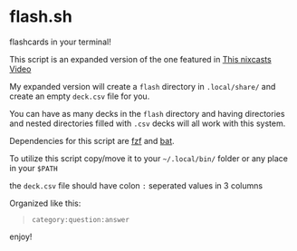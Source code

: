 # flash.sh

flashcards in your terminal!

This script is an expanded version of the one featured in [This nixcasts Video](https://www.youtube.com/watch?v=lX8jqo70r1I)

My expanded version will create a `flash` directory in `.local/share/` and create an empty `deck.csv` file for you.

You can have as many decks in the `flash` directory and having directories and nested directories filled with `.csv` decks will all work with this system.

Dependencies for this script are [fzf](https://github.com/junegunn/fzf) and [bat](https://github.com/sharkdp/bat).

To utilize this script copy/move it to your `~/.local/bin/` folder or any place in your `$PATH`

the `deck.csv` file should have colon `:` seperated values in 3 columns

Organized like this:

> `category:question:answer`

enjoy!
